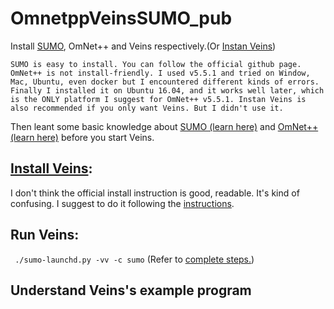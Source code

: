 # OmnetppVeinsSUMO_pub

Install [SUMO](https://github.com/DayuanTan/SUMO_dy_public), OmNet++ and Veins respectively.(Or [Instan Veins](https://veins.car2x.org/documentation/instant-veins/))

`SUMO is easy to install. You can follow the official github page. OmNet++ is not install-friendly. I used v5.5.1 and tried on Window, Mac, Ubuntu, even docker but I encountered different kinds of errors. Finally I installed it on Ubuntu 16.04, and it works well later, which is the ONLY platform I suggest for OmNet++ v5.5.1. Instan Veins is also recommended if you only want Veins. But I didn't use it.`

Then leant some basic knowledge about [SUMO (learn here)](https://github.com/DayuanTan/SUMO_dy_public) and [OmNet++ (learn here)](./omnetpp/omnetpp.md) before you start Veins. 

## [Install Veins](InstallVeins.md):

I don't think the official install instruction is good, readable. It's kind of confusing. I suggest to do it following the [instructions](InstallVeins.md).


## Run Veins:

` ./sumo-launchd.py -vv -c sumo` (Refer to [complete steps.](InstallVeins.md))

## Understand Veins's example program

